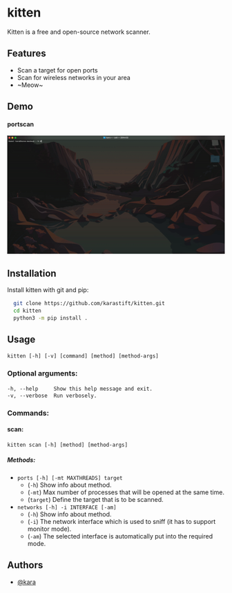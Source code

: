 
# kitten

Kitten is a free and open-source network scanner.
## Features

- Scan a target for open ports
- Scan for wireless networks in your area
- ~Meow~
## Demo

#### portscan
![portscan demo gif](https://raw.githubusercontent.com/karastift/kitten/main/doc/portscan_gif.gif)
## Installation

Install kitten with git and pip:

```bash
  git clone https://github.com/karastift/kitten.git
  cd kitten
  python3 -m pip install .
```

## Usage

```
kitten [-h] [-v] [command] [method] [method-args]
```
### Optional arguments:
```
-h, --help     Show this help message and exit.
-v, --verbose  Run verbosely.
```
### Commands:
#### scan:
```
kitten scan [-h] [method] [method-args]
```
##### Methods:
* `ports [-h] [-mt MAXTHREADS] target`
    * (`-h`) Show info about method.
    * (`-mt`) Max number of processes that will be opened at the same time.
    * (`target`) Define the target that is to be scanned.
* `networks [-h] -i INTERFACE [-am]`
    * (`-h`) Show info about method.
    * (`-i`) The network interface which is used to sniff (it has to support monitor mode).
    * (`-am`) The selected interface is automatically put into the required mode.
## Authors

- [@kara](https://www.github.com/karastift)

  